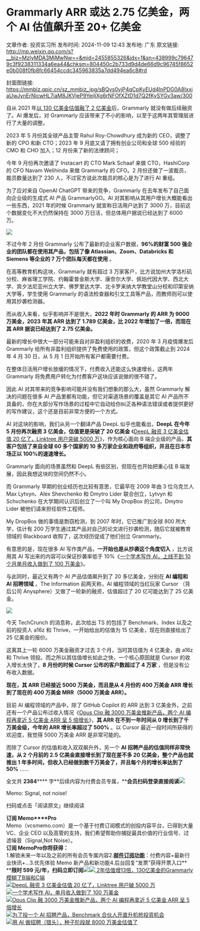 # Grammarly ARR 或达 2.75 亿美金，两个 AI 估值飙升至 20+ 亿美金

文章作者: 投资实习所
发布时间: 2024-11-09 12:43
发布地: 广东
原文链接: http://mp.weixin.qq.com/s?__biz=MzIyMDA3MjMwNw==&mid=2455855326&idx=1&sn=438999c796479c3f9238311334a6ea44&chksm=804450c2b733d9d4de66d9c96745f8652e0b008f0fb8fc66454ccdc345963835a7dd494ea6c8#rd

封面图链接: https://mmbiz.qpic.cn/sz_mmbiz_jpg/sBQys0vjP4qCpKyEUd4lnPDG0A8IxxiaUwJynErNicwHL7iaM8JKVjeP9YejljXg6rNFOfXZtD1d7Q2fKySYGv3aw/300

自从 2021 年[以 130 亿美金估值融了 2
亿美金](http://mp.weixin.qq.com/s?__biz=MzIyMDA3MjMwNw==&mid=2455849638&idx=1&sn=66fa3e483c84459d22299e62d68cd125&chksm=80447abab733f3ac6da24d648f16580ab2aa6987f8310f79d4df9e4b183a4102c5ce2c8a79d4&scene=21#wechat_redirect)后，Grammarly
就没有做后续融资了。AI 爆发后，对 Grammarly 应该带来了不小的影响，以至于这两年其管理层进行了大量的调整。

2023 年 5 月份其全球产品主管 Rahul Roy-Chowdhury 成为新的 CEO，调整了新的 CPO 和新 CTO；2023 年 9
月底又请了拥有创业公司和全球 500 经验的 CMO 和 CHO 加入；12 月份来了新的法律顾问；

今年 9 月份再次邀请了 Instacart 的 CTO Mark Schaaf 来做 CTO，HashiCorp 的 CFO Navam
Welihinda 来做 Grammarly 的 CFO。2 月份还做了一波裁员，裁员数量达到了 230 人，不过官方说此次裁员的核心是为了进行 AI
重组。

为了应对来自 OpenAI ChatGPT 带来的竞争，Grammarly 在去年发布了自己面向企业级的生成式 AI 产品 GrammarlyGO。AI
对其影响从其用户增长大概能看出一些东西，2021 年的时候 Grammarly 就宣称日活用户达到了 3000 万，目前这个数据变化不大仍然保持在 3000
万日活，但总体用户据说已经达到了 6000 万。

![](https://mmbiz.qpic.cn/sz_mmbiz_png/sBQys0vjP4qCpKyEUd4lnPDG0A8IxxiaU8FlTiaXWb4o8EmibUoj4LMmFRdPMrIicTic2DqFVWhGVXL9YNqlRKtpcjg/640?wx_fmt=png&from=appmsg)

不过今年 2 月份 Grammarly 公布了最新的企业客户数据，**96%的财富 500 强企业的团队都在使用其产品，包括了像
Atlassian、Zoom、Databricks 和 Siemens 等企业的 7 万个团队每天都在使用** 。

在高等教育机构这块，Grammarly 就有超过 3
万家客户，比方说加州大学洛杉矶分校、麻省理工学院、约翰霍普金斯大学、康奈尔大学、佩珀代因大学、西北大学、宾夕法尼亚州立大学、佛罗里达大学、北卡罗来纳大学教堂山分校和印第安纳大学等，学生使用
Grammarly 的语法检查器和引文工具等产品，而教师则可以使用其抄袭检测器。

而从收入来看，似乎影响并不是很大，**2022 年时 Grammarly 的 ARR 为 9000 万美金，2023 年其 ARR 达到了 1.789
亿美金，比 2022 年增加了一倍，而现在其 ARR 据说已经达到了 2.75 亿美金。**

最新的增长中很大一部分可能来自对非盈利组织的收费，2020 年 3 月疫情爆发后 Grammarly 给所有非盈利组织提供了免费使用的政策，但这个政策截止到
2024 年 4 月 30 日，从 5 月 1 日开始所有客户都需要付费。

在整体日活用户增长放缓的情况下，付费收入还能这么快速增长，这两年 Grammarly 将免费用户转化为付费客户这块应该说做的很不错了。

因此 AI 对其带来的竞争影响可能并没有我们想象的那么大，虽然 Grammarly 解决的问题在很多 AI 产品里都有功能，但它对渠道场景的覆盖是其它 AI
产品所不具备的，你在大部分写作场景的过程中它自动给你纠正各种语法错误或者提供更好的写作建议，这个还是目前非常方便的一个方式。

AI 对这块的影响，我们从另一个翻译产品 DeepL 似乎也能看出，**DeepL 在今年 5 月份再次融资 3 亿美金，估值更是突破了 20 亿美金**
《[DeepL 融资 3 亿美金估值 20 亿了，Linktree 用户突破 5000
万](http://mp.weixin.qq.com/s?__biz=MzIyMDA3MjMwNw==&mid=2455853950&idx=1&sn=19add1a256d125403c1025e0b4622ef7&chksm=80446b62b733e274b40f3d1d6ac955f764b18da2a1bf47a5d7ceb124c0db561bb6e7cf7ff588&scene=21#wechat_redirect)》，作为核心面向
B 端企业级的产品，**其客户包括了来自全球 60 多个国家的 10 多万家企业和政府等组织，并且在日本市场正以 100%的速速增长。**

Grammarly 面向的场景虽然和 DeepL 有些区别，但现在也开始把重心往 B 端发展，因此我想这块的空间仍然不小。

而 Grammarly 早期的创业经历也比较有意思，它最早在 2009 年由 3 位乌克兰人 Max Lytvyn、Alex Shevchenko 和
Dmytro Lider 联合创立，Lytvyn 和 Schvchenko 在大学期间认识后创立了一个叫 My DropBox 的公司，Dmytro
Lider 被他们请来担任软件工程师。

My DropBox 做的事情是剽窃检测，到 2007 年时，它已推广到全球 800 所大学，估计有 200
万学生通过其产品对自己的论文进行抄袭检测，随后它就被教育领域的 Blackboard 收购了，这次经历促成了他们创立 Grammarly。

有意思的是，现在很多 AI 写作类产品，**一开始也是从抄袭这个角度切入** ，比方说用其 AI 写出来的内容可以保证抄袭率低于 10%《[一个学术写作
AI，上线不到 10 个月单月收入做到了 100
万美金](http://mp.weixin.qq.com/s?__biz=MzIyMDA3MjMwNw==&mid=2455854903&idx=1&sn=feee8c57ee735a28457b71fa3a93d331&chksm=80446f2bb733e63d0a8a5d8cdacd2659452dd3629f3a840831ead130702eccbec2e89577cf9a&scene=21#wechat_redirect)》。

与此同时，最近又有两个 AI 产品估值飙升到了 20 多亿美金，分别在 **AI 编程和 AI 招聘领域** 。The Information
前两天称，AI 编程领域的当红玩家 Cursor （背后公司 Anysphere）又做了一轮新的融资，估值超过了 20 亿可能达到了 25 亿美金。

![](https://mmbiz.qpic.cn/sz_mmbiz_jpg/sBQys0vjP4qCpKyEUd4lnPDG0A8IxxiaUltsTicv4MKXJO01lPcAORGX7rPks1CjtZELfIzEmcQJwJxgGgmvhBWg/640?wx_fmt=jpeg&from=appmsg)

今天 TechCrunch 的消息称，此次给出 TS 的包括了 Benchmark、Index 以及之前的投资人 a16z 和
Thrive，一开始给出的估值为 15 亿美金，现在则直接给出了 25 亿美金的报价。

这离其上一轮 6000 万美金融资才过去 3 个月，当时其估值为 4 亿美金，由 a16z 和 Thrive
领投。而之所以其估值增长如此之快，一个核心原因就是 Cursor 的收入增长太快了，**8 月份的时候 Cursor 公布的客户数超过了 4 万家**
，但是没有公布收入数据。

**现在，其 ARR 已经接近 5000 万美金，而且是从 4 月份的 400 万美金 ARR 增长到了现在的 400 万美金 MRR（5000 万美金
ARR）。**

目前 AI 编程领域的产品中，除了 GitHub Copilot 的 ARR 达到 3 亿美金外，之前还有一个产品公布过收入情况《[Opus Clip 融
3000 万美金推新产品，两个 AI 编程再拿近 5 亿美金 ARR 呈 5
倍增长](http://mp.weixin.qq.com/s?__biz=MzIyMDA3MjMwNw==&mid=2455854882&idx=1&sn=39b8f06353d7891932ab0b6e6469b42c&chksm=80446f3eb733e62844eab02231a56cebeb84643aa245dacb9026ba0da3dc022a14af9c8e1d41&scene=21#wechat_redirect)》，**其
ARR 在不到一年时间从 0 增长到了千万美金级，今年的 ARR 增长率超过了 500%** 。以 Cursor 最近一段时间所获得的欢迎度，我觉得
5000 万美金 ARR 是非常可能的。

而除了 Cursor 的估值和收入双双飙升外，另一个 **AI 招聘产品的估值同样非常快速，从 2 个月前的 2.5 亿美金直接增长到了现在差不多 20
亿美金，整个产品也就推出 1 年多时间，但收入已经做到数千万美金了，并且每个月的增长率达到了 50%** ……

全文共 **2384******
字**后续内容为付费会员专属，****会员扫码登录直接阅读**![](https://mmbiz.qpic.cn/sz_mmbiz_png/sBQys0vjP4qCpKyEUd4lnPDG0A8IxxiaUa5RevuLLVwxGSxLrC2LmZFrW3XBnhnY7C48LWHkzWaQOGc1TyM68Jg/640?wx_fmt=png&from=appmsg)  

Memo: Signal, not noise!

扫码或点击「阅读原文」继续阅读

**订阅 Memo****Pro**  
Memo（vcsmemo.com）是一个基于付费订阅模式的创投内容平台，已得到大量 VC、企业 CEO
以及高管的支持，我们希望帮助你捕捉最具价值的行业信号、过滤噪音（Signal,Not Noise）。  
**订阅 Memo****Pro****你将获得：**  
1.解锁未来一年以及之前的所有会员专属内容2.[**邮件订阅功能**](http://mp.weixin.qq.com/s?__biz=MzIyMDA3MjMwNw==&mid=2455853781&idx=1&sn=b6f8e3ddc87e9531f3f8c3e9cd98bd9f&chksm=80446ac9b733e3df93b89c17e905182bda7f4d132f3ac468961dfd70badeb92b9fcdf9f7083b&scene=21#wechat_redirect)：付费内容+最新行业快讯+...3.优先体验
Memo 新产品和新功能4.后台回复“发票”获得开票入口**  
****限时 599
元/年，扫码立即订阅**![](https://mmbiz.qpic.cn/mmbiz_png/mrJibAziaMQhQGoNHniac6wGOyRe172dlS0HCYicyjiaCTtly2pULIz6YPNsXeRjoQFSuDYezsia4ibhbAc1X3GKtVRyw/640?wx_fmt=png&wxfrom=5&wx_lazy=1&wx_co=1)[![](https://mmbiz.qpic.cn/mmbiz_jpg/sBQys0vjP4qVNTdTzb3MgGobLtxYatbnhDnHjbGw347ZnQDB4cvBJBfUeRvZ1NgPpgCAzfyfMrBDBkt0ZjMktQ/640?wx_fmt=jpeg)
2年估值增13倍，130亿美金的Grammarly模糊了B端和C端](https://mp.weixin.qq.com/s?__biz=MzIyMDA3MjMwNw==&mid=2455849638&idx=1&sn=66fa3e483c84459d22299e62d68cd125&chksm=80447abab733f3ac6da24d648f16580ab2aa6987f8310f79d4df9e4b183a4102c5ce2c8a79d4&scene=21#wechat_redirect)  
[![](https://mmbiz.qpic.cn/sz_mmbiz_jpg/sBQys0vjP4qfFHLeQ4powP6mYOReedUEhas26P5hIibYoa31pB18StnxwsrtOSianUbGaFUQiatMBm0b3QJ4CusXQ/640?wx_fmt=jpeg)DeepL
融资 3 亿美金估值 20 亿了，Linktree 用户破 5000
万](https://mp.weixin.qq.com/s?__biz=MzIyMDA3MjMwNw==&mid=2455853950&idx=1&sn=19add1a256d125403c1025e0b4622ef7&chksm=80446b62b733e274b40f3d1d6ac955f764b18da2a1bf47a5d7ceb124c0db561bb6e7cf7ff588&scene=21#wechat_redirect)  
[![](https://mmbiz.qpic.cn/sz_mmbiz_jpg/sBQys0vjP4pfVvupowSlKUqXm0K7TKPINUeicV7IBjQ5zz5zyRBPGRTSmwlhAFjv78KDGjzvlaHch8av3qlzicKA/640?wx_fmt=jpeg)一个学术写作
AI，单月收入做到了 100
万美金](https://mp.weixin.qq.com/s?__biz=MzIyMDA3MjMwNw==&mid=2455854903&idx=1&sn=feee8c57ee735a28457b71fa3a93d331&chksm=80446f2bb733e63d0a8a5d8cdacd2659452dd3629f3a840831ead130702eccbec2e89577cf9a&scene=21#wechat_redirect)  
[![](https://mmbiz.qpic.cn/sz_mmbiz_jpg/sBQys0vjP4prCuM8kUSnFIjyqdgZQGibDkpSy5jNedSQ7pZg7cy8lwAjXqL5WaE8ahwOmjSZvCXW9rTM4dd7Rkw/640?wx_fmt=jpeg)Opus
Clip 融 3000 万美金推新产品，两个 AI 编程再拿近 5 亿美金 ARR 呈 5
倍增长](https://mp.weixin.qq.com/s?__biz=MzIyMDA3MjMwNw==&mid=2455854882&idx=1&sn=39b8f06353d7891932ab0b6e6469b42c&chksm=80446f3eb733e62844eab02231a56cebeb84643aa245dacb9026ba0da3dc022a14af9c8e1d41&scene=21#wechat_redirect)  
[![](https://mmbiz.qpic.cn/sz_mmbiz_jpg/sBQys0vjP4pdzO6xxaicuKEcqoTo9qfGPk3hAT3fqfj8gwOfKF8bZP0TsV7CMhPYOwibHTKdErhJc0Z9Bic9cVfGQ/640?wx_fmt=jpeg)为了投一个
AI 招聘产品，Benchmark
合伙人开直升机抢投资机会](https://mp.weixin.qq.com/s?__biz=MzIyMDA3MjMwNw==&mid=2455855000&idx=1&sn=e86a18a1061fa3bd7c795a9bb5d4dff2&chksm=80446f84b733e6928fac36cb34f4ae1e0ad0cced41e1930902223e7323a81dee6046aef3f78b&scene=21#wechat_redirect)  
[![](https://mmbiz.qpic.cn/sz_mmbiz_jpg/sBQys0vjP4oFKg4RZ9kMDVyTLTHofDSHgG6LHhIU0VYR9IAluwlNrnzbc7obhSnrUhN7iaBc6vCuD5Y1FgqImqA/640?wx_fmt=jpeg)用
AI 做招聘（猎头），种子阶段就 8000
万美金估值了](https://mp.weixin.qq.com/s?__biz=MzIyMDA3MjMwNw==&mid=2455854804&idx=1&sn=8c7961506173587af546ccd931478af8&chksm=80446ec8b733e7dea5b78596791b39040e26c48d027020a719788ef1819dd41d4788f9479474&scene=21#wechat_redirect)

  

